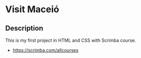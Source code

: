# Visit Maceió

## Description

This is my first project in HTML and CSS with Scrimba course. 

- https://scrimba.com/allcourses

